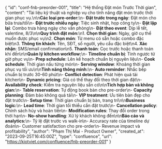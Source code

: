 {
  "id": "conf-fnb-preorder-001",
  "title": "Hệ thống Đặt món Trước Thời gian",
  "content": "Tài liệu kỹ thuật và nghiệp vụ cho tính năng đặt món trước thời gian phục vụ.\n\n**Các loại pre-order:**\n- **Đặt trước trong ngày**: Đặt món cho bữa trưa/tối\n- **Đặt trước nhiều ngày**: Tiệc sinh nhật, họp công ty\n- **Đặt lặp lại**: Combo trưa hàng ngày cho văn phòng\n- **Đặt theo event**: Dịp lễ tết, valentine, 8/3\n\n**Quy trình đặt món:**\n1. **Chọn thời gian**: Ngày, giờ cụ thể muốn được phục vụ\n2. **Chọn món**: Từ menu có sẵn hoặc combo đặc biệt\n3. **Thông tin khách**: Tên, SĐT, số người, yêu cầu đặc biệt\n4. **Xác nhận**: SMS/email confirmation\n5. **Thanh toán**: Cọc trước hoặc thanh toán khi đến\n\n**Quản lý kitchen workflow:**\n- **Timeline chuẩn bị**: Tính ngược từ giờ phục vụ\n- **Prep schedule**: Lên kế hoạch chuẩn bị nguyên liệu\n- **Cook schedule**: Thời gian nấu từng món\n- **Serving window**: Khoảng thời gian phục vụ tối ưu\n\n**Tính năng thông minh:**\n- **Auto reminder**: Nhắc bếp chuẩn bị trước 30-60 phút\n- **Conflict detection**: Phát hiện quá tải kitchen\n- **Dynamic pricing**: Giá có thể thay đổi theo thời gian đặt\n- **Availability check**: Kiểm tra nguyên liệu sẵn có\n\n**Tích hợp bàn và không gian:**\n- **Table reservation**: Tự động book bàn cho pre-order\n- **Capacity planning**: Đảm bảo không quá tải\n- **VIP treatment**: Ưu tiên bàn đẹp cho đặt trước\n- **Setup time**: Thời gian chuẩn bị bàn, trang trí\n\n**Business logic:**\n- **Lead time**: Thời gian tối thiểu cần đặt trước\n- **Cancellation policy**: Chính sách hủy và hoàn tiền\n- **Modification rules**: Thay đổi order trong thời hạn\n- **No-show handling**: Xử lý khách không đến\n\n**Báo cáo và analytics:**\n- Tỷ lệ đặt trước vs walk-in\n- Accuracy rate của timeline dự đoán\n- Customer satisfaction cho pre-order\n- Revenue impact và profitability",
  "author": "Phạm Thị Mai - Product Owner",
  "created_at": "2023-09-25T16:45:00Z",
  "type": "confluence",
  "url": "https://kiotviet.com/confluence/fnb-preorder-001"
}